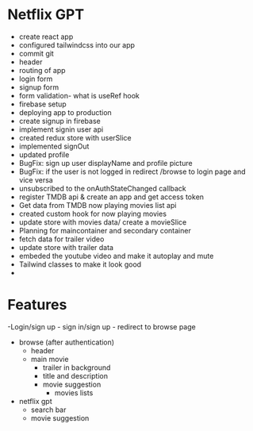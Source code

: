 # Netflix GPT

- create react app
- configured tailwindcss into our app
- commit git
- header
- routing of app
- login form
- signup form
- form validation- what is useRef hook
- firebase setup
- deploying app to production
- create signup in firebase
- implement signin user api
- created redux store with userSlice
- implemented signOut
- updated profile
- BugFix: sign up user displayName and profile picture
- BugFix: if the user is not logged in redirect /browse to login page and vice versa
- unsubscribed to the onAuthStateChanged callback
- register TMDB api & create an app and get access token
- Get data from TMDB now playing movies list api
- created custom hook for now playing movies
- update store with movies data/ create a movieSlice
- Planning for maincontainer and secondary container
- fetch data for trailer video
- update store with trailer data
- embeded the youtube video and make it autoplay and mute
- Tailwind classes to make it look good
-

# Features

-Login/sign up - sign in/sign up - redirect to browse page

- browse (after authentication)
  - header
  - main movie
    - trailer in background
    - title and description
    - movie suggestion
      - movies lists
- netflix gpt
  - search bar
  - movie suggestion
